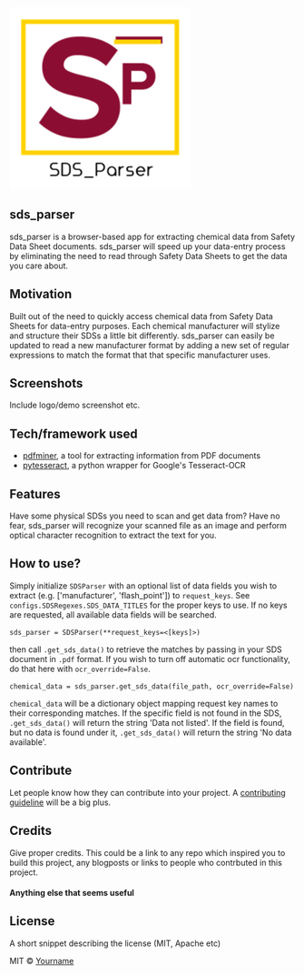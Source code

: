 ![alt text](https://github.com/astepe/sds_parser/blob/master/LogoSample_ByTailorBrands.jpg)

## sds_parser
sds_parser is a browser-based app for extracting chemical data from Safety Data Sheet documents. sds_parser will speed up your
data-entry process by eliminating the need to read through Safety Data Sheets to get the data you care about.

## Motivation
Built out of the need to quickly access chemical data from Safety Data Sheets for data-entry purposes. Each chemical manufacturer will stylize and structure their SDSs a little bit differently. sds_parser can easily be updated to read a new manufacturer format by adding a new set of regular expressions to match the format that that specific manufacturer uses. 

## Screenshots
Include logo/demo screenshot etc.

## Tech/framework used
* [pdfminer](https://github.com/euske/pdfminer), a tool for extracting information from PDF documents
* [pytesseract](https://pypi.org/project/pytesseract/), a python wrapper for Google's Tesseract-OCR

## Features
Have some physical SDSs you need to scan and get data from? Have no fear, sds_parser will recognize your scanned file as an image and perform optical character recognition to extract the text for you. 

## How to use?
Simply initialize `SDSParser` with an optional list of data fields you wish to extract (e.g. ['manufacturer', 'flash_point']) to `request_keys`. See `configs.SDSRegexes.SDS_DATA_TITLES` for the proper keys to use. If no keys are requested, all available data fields will be searched.
```
sds_parser = SDSParser(**request_keys=<[keys]>)
```
then call `.get_sds_data()` to retrieve the matches by passing in your SDS document in `.pdf` format. If you wish to turn off automatic ocr functionality, do that here with `ocr_override=False`.
```
chemical_data = sds_parser.get_sds_data(file_path, ocr_override=False)
```
`chemical_data` will be a dictionary object mapping request key names to their corresponding matches. If the specific field is not found in the SDS, `.get_sds_data()` will return the string 'Data not listed'. If the field is found, but no data is found under it, `.get_sds_data()` will return the string 'No data available'.

## Contribute

Let people know how they can contribute into your project. A [contributing guideline](https://github.com/zulip/zulip-electron/blob/master/CONTRIBUTING.md) will be a big plus.

## Credits
Give proper credits. This could be a link to any repo which inspired you to build this project, any blogposts or links to people who contrbuted in this project. 

#### Anything else that seems useful

## License
A short snippet describing the license (MIT, Apache etc)

MIT © [Yourname]()
